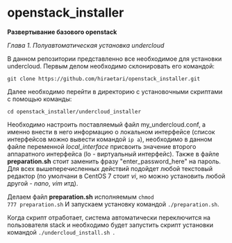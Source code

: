 # openstack_installer
**Развертывание базового openstack**

*Глава 1. Полуавтоматическая установка undercloud*

В данном репозитории представленно все необходимое для установки undercloud.
Первым делом необходимо склонировать его командой:
<pre><code>git clone https://github.com/hiraetari/openstack_installer.git</code></pre>
Далее необходимо перейти в директорию с установочными скриптами с помощью команды:
<pre><code>cd openstack_installer/undercloud_installer</code></pre>
Необходимо настроить поставляемый файл my_undercloud.conf, а именно внести в него информацию
о локальном интерфейсе (список интерфейсов можно вывести командой <code>ip a</code>), необходимо
в данном файле переменной *local_interface* присвоить значение второго аппаратного интерфейса (lo - виртуальный интерфейс).
Также в файле **preparation.sh** стоит заменить фразу "enter_password_here" на пароль. Для всех вышеперечисленных действий
подойдет любой текстовый редактор (по умолчани в CentOS 7 стоит *vi*, но можно установить любой другой - *nano*, *vim* итд).

Делаем файл **preparation.sh** исполняемым <code>chmod 777 preparation.sh</code>
И запускаем установку командой <code>./preparation.sh</code>.

Когда скрипт отработает, система автоматически переключится на пользователя stack и необходимо будет запустить скрипт
установки командой <code>./undercloud_install.sh </code>.
